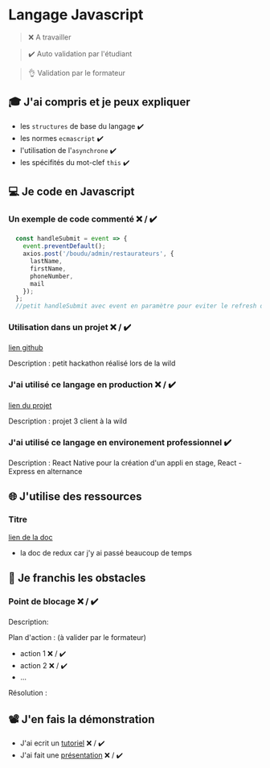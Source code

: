 # Langage Javascript

> ❌ A travailler

> ✔️ Auto validation par l'étudiant

> 👌 Validation par le formateur

## 🎓 J'ai compris et je peux expliquer

- les `structures` de base du langage  ✔️
- les normes `ecmascript`  ✔️
- l'utilisation de l'`asynchrone`  ✔️
- les spécifités du mot-clef `this`  ✔️

## 💻 Je code en Javascript

### Un exemple de code commenté ❌ / ✔️

```javascript
  const handleSubmit = event => {
    event.preventDefault();
    axios.post('/boudu/admin/restaurateurs', {
      lastName,
      firstName,
      phoneNumber,
      mail
    });
  };
  //petit handleSubmit avec event en paramètre pour eviter le refresh de la page 
```

### Utilisation dans un projet ❌ / ✔️

[lien github](https://github.com/guigzzz31/hackatonEdf)

Description : petit hackathon réalisé lors de la wild

### J'ai utilisé ce langage en production ❌ / ✔️

[lien du projet](https://github.com/WildCodeSchool/tlse-0919-js-boudu)

Description : projet 3 client à la wild

### J'ai utilisé ce langage en environement professionnel  ✔️

Description : React Native pour la création d'un appli en stage, React - Express en alternance 
 
## 🌐 J'utilise des ressources

### Titre

[lien de la doc](https://redux.js.org/)
- la doc de redux car j'y ai passé beaucoup de temps 

## 🚧 Je franchis les obstacles

### Point de blocage ❌ / ✔️

Description:

Plan d'action : (à valider par le formateur)

- action 1 ❌ / ✔️
- action 2 ❌ / ✔️
- ...

Résolution :

## 📽️ J'en fais la démonstration

- J'ai ecrit un [tutoriel](...) ❌ / ✔️
- J'ai fait une [présentation](...) ❌ / ✔️

